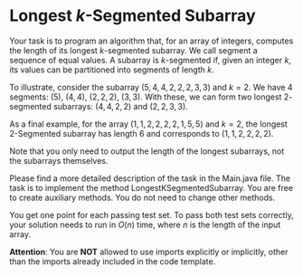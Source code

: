 # Longest $k$-Segmented Subarray

Your task is to program an algorithm that, for an array of integers, computes the length of its longest $k$-segmented subarray. We call segment a sequence of equal values. A subarray is $k$-segmented if, given an integer $k$, its values can be partitioned into segments of length $k$. 

To illustrate, consider the subarray $(5, 4, 4, 2, 2, 2, 3, 3)$ and $k = 2$. We have $4$ segments: $(5)$, $(4, 4)$, $(2, 2, 2)$, $(3, 3)$. With these, we can form two longest $2$-segmented subarrays: $(4, 4, 2, 2)$ and $(2, 2, 3, 3)$. 

As a final example, for the array $(1, 1, 2, 2, 2, 2, 1, 5, 5)$ and $k= 2$, the longest 2-Segmented subarray has length $6$ and corresponds to $(1, 1, 2, 2, 2, 2)$.

Note that you only need to output the length of the longest subarrays, not the subarrays themselves.

Please find a more detailed description of the task in the Main.java file. The task is to implement the method LongestKSegmentedSubarray. You are free to create auxiliary methods. You do not need to change other methods. 

You get one point for each passing test set. To pass both test sets correctly, your solution needs to run in $O(n)$ time, where $n$ is the length of the input array.

**Attention**: You are **NOT** allowed to use imports explicitly or implicitly, other than the imports already included in the code template.